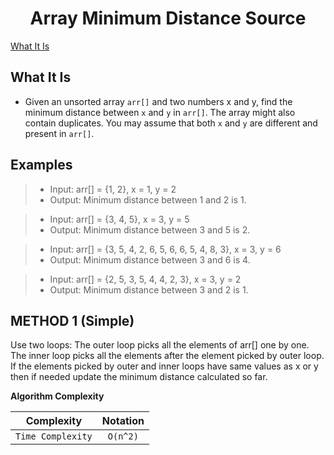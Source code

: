 <h1 align="center">Array Minimum Distance Source</h1>

[What It Is](#what-it-is)

## What It Is

* Given an unsorted array `arr[]` and two numbers x and y, find the minimum distance between `x` and `y` in `arr[]`. The array might also contain duplicates. You may assume that both `x` and `y` are different and present in `arr[]`.

Examples
--------------------------

> * Input: arr[] = {1, 2}, x = 1, y = 2
> * Output: Minimum distance between 1 and 2 is 1.

> * Input: arr[] = {3, 4, 5}, x = 3, y = 5
> * Output: Minimum distance between 3 and 5 is 2.

> * Input: arr[] = {3, 5, 4, 2, 6, 5, 6, 6, 5, 4, 8, 3}, x = 3, y = 6
> * Output: Minimum distance between 3 and 6 is 4.

> * Input: arr[] = {2, 5, 3, 5, 4, 4, 2, 3}, x = 3, y = 2
> * Output: Minimum distance between 3 and 2 is 1.

METHOD 1 (Simple)
--------------------------

Use two loops: The outer loop picks all the elements of arr[] one by one. The inner loop picks all the elements after the element picked by outer loop. If the elements picked by outer and inner loops have same values as x or y then if needed update the minimum distance calculated so far.

**Algorithm Complexity**

| Complexity	    | Notation  |
| ----------------- |:---------:|
| `Time Complexity`	| `O(n^2)`  |